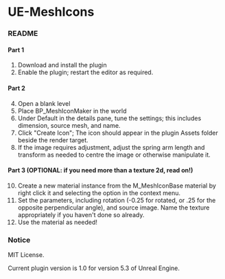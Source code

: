 # UE-MeshIcons

### README

#### Part 1

1. Download and install the plugin
2. Enable the plugin; restart the editor as required.

#### Part 2

4. Open a blank level
5. Place BP_MeshIconMaker in the world
6. Under Default in the details pane, tune the settings; this includes dimension, source mesh, and name.
7. Click "Create Icon"; The icon should appear in the plugin Assets folder beside the render target.
8. If the image requires adjustment, adjust the spring arm length and transform as needed to centre the image or otherwise manipulate it.

#### Part 3 (OPTIONAL: if you need more than a texture 2d, read on!)

10. Create a new material instance from the M_MeshIconBase material by right click it and selecting the option in the context menu.
11. Set the parameters, including rotation (-0.25 for rotated, or .25 for the opposite perpendicular angle), and source image. Name the texture appropriately if you haven't done so already.
13. Use the material as needed!

### Notice
MIT License. 

Current plugin version is 1.0 for version 5.3 of Unreal Engine.
